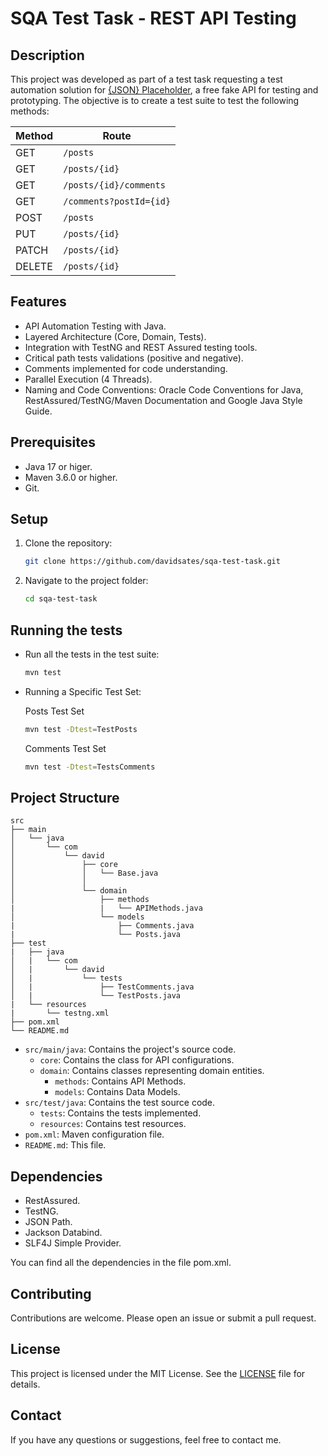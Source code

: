 # SQA Test Task - REST API Testing

## Description

This project was developed as part of a test task requesting a test automation solution for [{JSON} Placeholder](https://jsonplaceholder.typicode.com/), a free fake API for testing and prototyping. The objective is to create a test suite to test the following methods:

| Method  | Route                    |
|---------|--------------------------|
| GET     | `/posts`                 |
| GET     | `/posts/{id}`            |
| GET     | `/posts/{id}/comments`   |
| GET     | `/comments?postId={id}`  |
| POST    | `/posts`                 |
| PUT     | `/posts/{id}`            |
| PATCH   | `/posts/{id}`            |
| DELETE  | `/posts/{id}`            |

## Features

- API Automation Testing with Java.
- Layered Architecture (Core, Domain, Tests).
- Integration with TestNG and REST Assured testing tools.
- Critical path tests validations (positive and negative).
- Comments implemented for code understanding.
- Parallel Execution (4 Threads).
- Naming and Code Conventions: Oracle Code Conventions for Java, RestAssured/TestNG/Maven Documentation and Google Java Style Guide.

## Prerequisites

- Java 17 or higer.
- Maven 3.6.0 or higher.
- Git.

## Setup

1.  Clone the repository:

    ```bash
    git clone https://github.com/davidsates/sqa-test-task.git
    ```

2.  Navigate to the project folder:

    ```bash
    cd sqa-test-task
    ```

## Running the tests
- Run all the tests in the test suite:

    ```bash
    mvn test
    ```
- Running a Specific Test Set:

    Posts Test Set
    ```bash
    mvn test -Dtest=TestPosts
    ```

    Comments Test Set
    ```bash
    mvn test -Dtest=TestsComments
    ```

## Project Structure

    src
    ├── main
    │   └── java
    │       └── com
    │           └── david
    │               ├── core
    │               │   └── Base.java
    │               │     
    │               └── domain
    │                   ├── methods
    |                   |   └── APIMethods.java
    │                   └── models
    |                       ├── Comments.java
    |                       └── Posts.java    
    ├── test
    |   ├── java
    │   |   └── com
    │   |       └── david
    │   |           └── tests
    │   |               ├── TestComments.java
    │   |               └── TestPosts.java
    |   └── resources
    |       └── testng.xml
    ├── pom.xml
    └── README.md

* `src/main/java`: Contains the project's source code.
    * `core`: Contains the class for API configurations.
    * `domain`: Contains classes representing domain entities.
        * `methods`: Contains API Methods.
        * `models`: Contains Data Models.
* `src/test/java`: Contains the test source code.
    * `tests`: Contains the tests implemented.
    * `resources`: Contains test resources.
* `pom.xml`: Maven configuration file.
* `README.md`: This file.

## Dependencies 

- RestAssured.
- TestNG.
- JSON Path.
- Jackson Databind.
- SLF4J Simple Provider.

You can find all the dependencies in the file pom.xml.

## Contributing

Contributions are welcome. Please open an issue or submit a pull request.

## License

This project is licensed under the MIT License. See the [LICENSE](LICENSE) file for details.

## Contact

If you have any questions or suggestions, feel free to contact me.